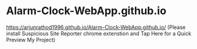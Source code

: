 # Alarm-Clock-WebApp.github.io


https://arjunrathod1996.github.io/Alarm-Clock-WebApp.github.io/ (Please install Suspicious Site Reporter chrome extenstion and Tap Here for a Quick Preview My Project)
